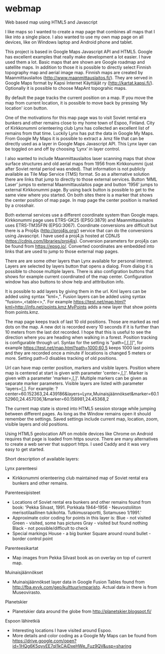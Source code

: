 # webmap
Web based map using HTML5 and Javascript

I like maps so I wanted to create a map page that combines all maps that I like into a single place. I also wanted to use my own map page on all devices, like on Windows laptop and Android phone and tablet.

This project is based in Google Maps Javascript API and HTML5. Google has excellent examples that really make development a lot easier. I have used them a lot. Basic maps that are shown are Google roadmap and satellite maps. In addition to those it is possible to directly select Finnish topography map and aerial image map. Finnish maps are created by Maanmittauslaitos (http://www.maanmittauslaitos.fi/). They are served in Google Maps format by Kapsi Internet Käyttäjät ry (http://kartat.kapsi.fi/). Optionally it is possible to choose MapAnt topograhic maps.

By default the page tracks the current position on a map. If you move the map from current location, it is possible to move back by pressing ‘My location' icon button.

One of the motivations for this map page was to visit Soviet rental era bunkers and other remains close to my home town of Espoo, Finland. City of Kirkkonummi orienteering club Lynx has collected an excellent list of remains from that time. Luckily Lynx has put the data in Google My Maps. From Google My Maps it is possible to extract a .kmz file that can be directly used as a layer in Google Maps Javascript API. This Lynx layer can be toggled on and off by choosing ‘Lynx’ in layer control.

I also wanted to include Maanmittauslaitos laser scanning maps that show surface structures and old aerial maps from 1956 from Kirkkonummi (just after Soviet rental period was ended). That information is not publicly available as Tile Map Service (TMS) format. So as a alternative solution there are links that jump to directly to those external services. Button ‘MML Laser’ jumps to external Maanmittauslaitos page and button ‘1956’ jumps to external Kirkkonummi page. By using back button is possible to get to the same view where you started. On both sites there is a marker that shows the center position of map page. In map page the center position is marked by a crosshair.

Both external services use a different coordinate system than Google maps. Kirkkonummi page uses ETRS-GK25 (EPSG:3879) and Maanmittauslaitos uses ETRS-TM35FIN (EPSG:3067). Coordinate conversions are difficult but there is a Proj4js (http://proj4js.org/) service that can do the conversions using Javascript. I have used a proj4.js hosted at CDNJS (https://cdnjs.com/libraries/proj4js). Conversion parameters for proj4js can be found from https://epsg.io/. Converted coordinates are embedded into links that are used to jump to those external map pages.

There are are some other layers than Lynx available for personal interest. Layers are selected by layers button that opens a dialog. From dialog it is possible to choose multiple layers. There is also configration buttons that shows for example current coordinated of the map center. Configuration window has also buttons to show help and atttribution info.

It is possible to add layers by giving them in the url. Kml layers can be added using syntax "kml=<url>,<name>". Fusion layers can be added using syntax "fusion=<column>,<table<>,<name>". For example https://test.net/map.html?kml=http://info.net/points.kmz,MyPoints adds a new layer that show points from points.kmz.

The map page keeps track of last 10 old positions. Those are marked as red dots on the map. A new dot is recorded every 10 seconds if it is further than 10 meters from the last dot recorded. I hope that this is useful to see the direction where you are heading when walking in a forest. Position tracking is configurable through url. Syntax for the setting is "path=<max path points>[,<interval in seconds>[,<recording distance in meters>]]", for example https://test.net/map.html?path=1000,60,5 keeps 1000 last points and they are recorded once a minute if locations is changed 5 meters or more. Setting path=0 disables tracking of old positions. 

Url can have map center position, markers and visible layers. Position where map is centered at start is given with parameter 'center=<latitude>,<longitude>[,<label>]'. Marker is given with a parameter 'marker=<latitude>,<longitude>[,<label>]'. Multiple markers can be given as separate marker parameters. Visible layers are listed with parameter 'layers=<layer name>[,<layer name>]. For example: ?center=60.152363,24.439186&layers=Lynx,Muinaisjäännökset&marker=60.152960,24.457036,1&marker=60.158981,24.45368,2

The current map state is stored into HTML5 session storage while jumping between different pages. As long as the Window remains open it should remember the settings. Saved settings include current map, location, zoom, visible layers and old positions.

Using HTML5 geolocation API on mobile devices like Chrome on Android requires that page is loaded from https source. There are many alternatives to create a web server that support https. I used Caddy and it was very easy to get started.

Short description of available layers:

Lynx parenteesi

- Kirkkonummi orienteering club maintained map of Soviet rental era bunkers and other remains.

Parenteesipisteet

- Locations of Soviet rental era bunkers and other remains found from book: 'Pekka Silvast, 1991. Porkkala 1944–1956 - Neuvostoliiton merisotilaallinen tukikohta. Tutkimusraportti, Sotamuseo 1/1991.'
- Approximate color coding for points in this layer is:
  Blue - not visited 
  Green - visited, some has pictures
  Gray - visited but found nothing
  Black - not possible/difficult to check
- Special markings
  House - a big bunker
  Square around round bullet - border control point

Parenteesikartat

- Map images from Pekka Silvast book as on overlay on top of current map.

Muinaisjäännökset

- Muinaisjäännökset layer data in Google Fusion Tables found from http://fba.evvk.com/geo/kulttuuriymparisto. Actual data in there is from Museovirasto.

Planetskier

- Planetskier data around the globe from http://planetskier.blogspot.fi/

Espoon lähiretkiä

- Interesting locations I have visited around Espoo.
- More details and color coding as a Google My Maps can be found from https://drive.google.com/open?id=1HQg6K5qyvEE7ql1kCAjDxeHWe_Fuz9QV&usp=sharing
